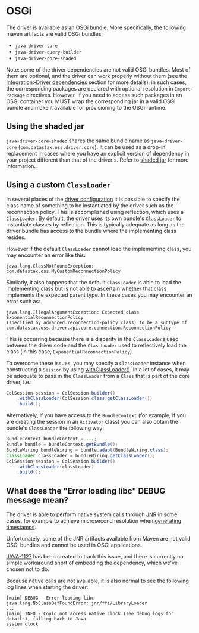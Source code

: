 <!--
Licensed to the Apache Software Foundation (ASF) under one
or more contributor license agreements.  See the NOTICE file
distributed with this work for additional information
regarding copyright ownership.  The ASF licenses this file
to you under the Apache License, Version 2.0 (the
"License"); you may not use this file except in compliance
with the License.  You may obtain a copy of the License at

  http://www.apache.org/licenses/LICENSE-2.0

Unless required by applicable law or agreed to in writing,
software distributed under the License is distributed on an
"AS IS" BASIS, WITHOUT WARRANTIES OR CONDITIONS OF ANY
KIND, either express or implied.  See the License for the
specific language governing permissions and limitations
under the License.
-->

# OSGi

The driver is available as an [OSGi] bundle.  More specifically, the following maven artifacts are
valid OSGi bundles:

- `java-driver-core`
- `java-driver-query-builder`
- `java-driver-core-shaded`

Note: some of the driver dependencies are not valid OSGi bundles. Most of them are optional, and the
driver can work properly without them (see the
[Integration>Driver dependencies](../core/integration/#driver-dependencies) section for more
details); in such cases, the corresponding packages are declared with optional resolution in
`Import-Package` directives. However, if you need to access such packages in an OSGi container you
MUST wrap the corresponding jar in a valid OSGi bundle and make it available for provisioning to the
OSGi runtime.

## Using the shaded jar

`java-driver-core-shaded` shares the same bundle name as `java-driver-core`
(`com.datastax.oss.driver.core`).  It can be used as a drop-in replacement in cases where you have
an explicit version of dependency in your project different than that of the driver's.  Refer to
[shaded jar](../core/shaded_jar/) for more information.

## Using a custom `ClassLoader`

In several places of the [driver configuration] it is possible to specify the class name of
something to be instantiated by the driver such as the reconnection policy. This is accomplished
using reflection, which uses a `ClassLoader`.  By default, the driver uses its own bundle's 
`ClassLoader` to instantiate classes by reflection. This is typically adequate as long as the driver 
bundle has access to the bundle where the implementing class resides.

However if the default `ClassLoader` cannot load the implementing class, you may encounter an error
like this:

    java.lang.ClassNotFoundException: com.datastax.oss.MyCustomReconnectionPolicy
        
Similarly, it also happens that the default `ClassLoader` is able to load the implementing class but 
is not able to ascertain whether that class implements the expected parent type. In these cases you 
may encounter an error such as:

    java.lang.IllegalArgumentException: Expected class ExponentialReconnectionPolicy
    (specified by advanced.reconnection-policy.class) to be a subtype of
    com.datastax.oss.driver.api.core.connection.ReconnectionPolicy

This is occurring because there is a disparity in the `ClassLoader`s used between the driver code
and the `ClassLoader` used to reflectively load the class (in this case, 
`ExponentialReconnectionPolicy`).

To overcome these issues, you may specify a `ClassLoader` instance when constructing a `Session`
by using [withClassLoader()]. In a lot of cases, it may be adequate to pass in the `ClassLoader`
from a `Class` that is part of the core driver, i.e.:

```java
CqlSession session = CqlSession.builder()
    .withClassLoader(CqlSession.class.getClassLoader())
    .build();
```

Alternatively, if you have access to the `BundleContext` (for example, if you are creating the 
session in an `Activator` class) you can also obtain the bundle's `ClassLoader` the following way:

```java
BundleContext bundleContext = ...;
Bundle bundle = bundleContext.getBundle();
BundleWiring bundleWiring = bundle.adapt(BundleWiring.class);
ClassLoader classLoader = bundleWiring.getClassLoader();
CqlSession session = CqlSession.builder()
    .withClassLoader(classLoader)
    .build();
```

## What does the "Error loading libc" DEBUG message mean?

The driver is able to perform native system calls through [JNR] in some cases, for example to
achieve microsecond resolution when [generating timestamps](../core/query_timestamps/).

Unfortunately, some of the JNR artifacts available from Maven are not valid OSGi bundles and cannot
be used in OSGi applications.

[JAVA-1127] has been created to track this issue, and there is currently no simple workaround short
of embedding the dependency, which we've chosen not to do.

Because native calls are not available, it is also normal to see the following log lines when
starting the driver:

    [main] DEBUG - Error loading libc
    java.lang.NoClassDefFoundError: jnr/ffi/LibraryLoader
    ...
    [main] INFO - Could not access native clock (see debug logs for details), falling back to Java
    system clock


[driver configuration]: ../core/configuration
[OSGi]:https://www.osgi.org
[JNR]: https://github.com/jnr/jnr-ffi
[withClassLoader()]: https://docs.datastax.com/en/drivers/java/4.4/com/datastax/oss/driver/api/core/session/SessionBuilder.html#withClassLoader-java.lang.ClassLoader-
[JAVA-1127]:https://datastax-oss.atlassian.net/browse/JAVA-1127

